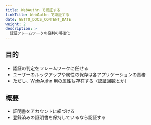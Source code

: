 ```yaml
---
title: WebAuthn で認証する
linkTitle: WebAuthn で認証する
date: GETTO_DOCS_CONTENT_DATE
weight: 2
description: >
  認証フレームワークの役割の明確化
---
```


## 目的

- 認証の判定をフレームワークに任せる
- ユーザーのルックアップや属性の保存は各アプリケーションの責務
- ただし、WebAuthn 用の属性も存在する（認証回数とか）


## 概要

- 証明書をアカウントに紐づける
- 登録済みの証明書を保持しているなら認証する
